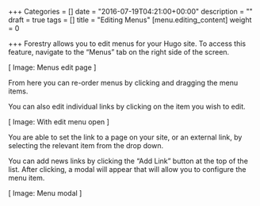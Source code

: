 +++
Categories = []
date = "2016-07-19T04:21:00+00:00"
description = ""
draft = true
tags = []
title = "Editing Menus"
[menu.editing_content]
weight = 0

+++
Forestry allows you to edit menus for your Hugo site. To access this feature, navigate to the “Menus” tab on the right side of the screen.

[ Image: Menus edit page ]

From here you can re-order menus by clicking and dragging the menu items.

You can also edit individual links by clicking on the item you wish to edit.

[ Image: With edit menu open ]

You are able to set the link to a page on your site, or an external link, by selecting the relevant item from the drop down.

You can add news links by clicking the “Add Link” button at the top of the list. After clicking, a modal will appear that will allow you to configure the menu item.

[ Image: Menu modal ]
